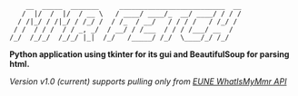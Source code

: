 ```
    __  _____  _______     __________________________  __
   /  |/  /  |/  / __ \   / ____/ ____/_  __/ ____/ / / /
  / /|_/ / /|_/ / /_/ /  / /_  / __/   / / / /   / /_/ / 
 / /  / / /  / / _, _/  / __/ / /___  / / / /___/ __  /  
/_/  /_/_/  /_/_/ |_|  /_/   /_____/ /_/  \____/_/ /_/   
```                                                         

**Python application using tkinter for its gui and
 BeautifulSoup for parsing html.**

*Version v1.0 (current) supports pulling only from [EUNE WhatIsMyMmr API](https://dev.whatismymmr.com/)*
